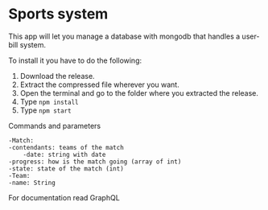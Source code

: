 # Sports system

This app will let you manage a database with mongodb that handles a user-bill system.

To install it you have to do the following:

1. Download the release.
2. Extract the compressed file wherever you want.
3. Open the terminal and go to the folder where you extracted the release.
4. Type `npm install`
5. Type `npm start`

Commands and parameters

    -Match:
	-contendants: teams of the match
        -date: string with date
	-progress: how is the match going (array of int)
	-state: state of the match (int)
    -Team:
	-name: String

For documentation read GraphQL
